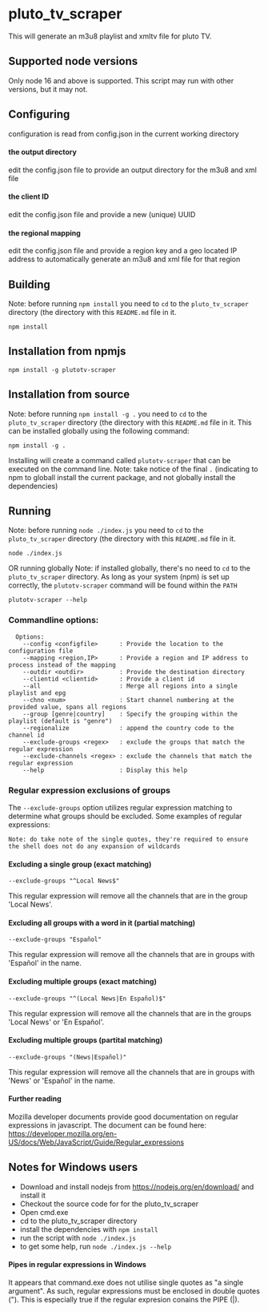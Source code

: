 # pluto_tv_scraper
This will generate an m3u8 playlist and xmltv file for pluto TV.

## Supported node versions
Only node 16 and above is supported. This script may run with other versions, but it may not.

## Configuring
configuration is read from config.json in the current working directory

#### the output directory
edit the config.json file to provide an output directory for the m3u8 and xml file
#### the client ID
edit the config.json file and provide a new (unique) UUID
#### the regional mapping
edit the config.json file and provide a region key and a geo located IP address to automatically generate an m3u8 and xml file for that region

## Building
Note: before running `npm install` you need to `cd` to the `pluto_tv_scraper` directory (the directory with this `README.md` file in it.
```
npm install
```

## Installation from npmjs
```
npm install -g plutotv-scraper
```

## Installation from source
Note: before running `npm install -g .` you need to `cd` to the `pluto_tv_scraper` directory (the directory with this `README.md` file in it.
This can be installed globally using the following command:
```
npm install -g .
```
Installing will create a command called `plutotv-scraper` that can be executed on the command line.
Note: take notice of the final `.` (indicating to npm to globall install the current package, and not globally install the dependencies)

## Running
Note: before running `node ./index.js` you need to `cd` to the `pluto_tv_scraper` directory (the directory with this `README.md` file in it.
```
node ./index.js
```

OR running globally
Note: if installed globally, there's no need to `cd` to the `pluto_tv_scraper` directory. As long as your system (npm) is set up correctly, the `plutotv-scraper` command will be found within the `PATH`
```
plutotv-scraper --help
```

### Commandline options:
```
  Options:
    --config <configfile>      : Provide the location to the configuration file
    --mapping <region,IP>      : Provide a region and IP address to process instead of the mapping
    --outdir <outdir>          : Provide the destination directory
    --clientid <clientid>      : Provide a client id
    --all                      : Merge all regions into a single playlist and epg
    --chno <num>               : Start channel numbering at the provided value, spans all regions
    --group [genre|country]    : Specify the grouping within the playlist (default is "genre")
    --regionalize              : append the country code to the channel id
    --exclude-groups <regex>   : exclude the groups that match the regular expression
    --exclude-channels <regex> : exclude the channels that match the regular expression
    --help                     : Display this help
```

### Regular expression exclusions of groups
The `--exclude-groups` option utilizes regular expression matching to determine what groups should be excluded. Some examples of regular expressions:

`Note: do take note of the single quotes, they're required to ensure the shell does not do any expansion of wildcards`

#### Excluding a single group (exact matching)
```
--exclude-groups "^Local News$"
```
This regular expression will remove all the channels that are in the group 'Local News'.

#### Excluding all groups with a word in it (partial matching)
```
--exclude-groups "Español"
```
This regular expression will remove all the channels that are in groups with 'Español' in the name.

#### Excluding multiple groups (exact matching)
```
--exclude-groups "^(Local News|En Español)$"
```
This regular expression will remove all the channels that are in the groups 'Local News' or 'En Español'.

#### Excluding multiple groups (partital matching)
```
--exclude-groups "(News|Español)"
```
This regular expression will remove all the channels that are in groups with 'News' or 'Español' in the name.

#### Further reading
Mozilla developer documents provide good documentation on regular expressions in javascript. The document can be found here: https://developer.mozilla.org/en-US/docs/Web/JavaScript/Guide/Regular_expressions

## Notes for Windows users
- Download and install nodejs from https://nodejs.org/en/download/ and install it
- Checkout the source code for for the pluto_tv_scraper
- Open cmd.exe
- cd to the pluto_tv_scraper directory
- install the dependencies with `npm install`
- run the script with `node ./index.js`
- to get some help, run `node ./index.js --help`

#### Pipes in regular expressions in Windows
It appears that command.exe does not utilise single quotes as "a single argument". As such, regular expressions must be enclosed in double quotes ("). This is especially true if the regular expresion conains the PIPE (|).
